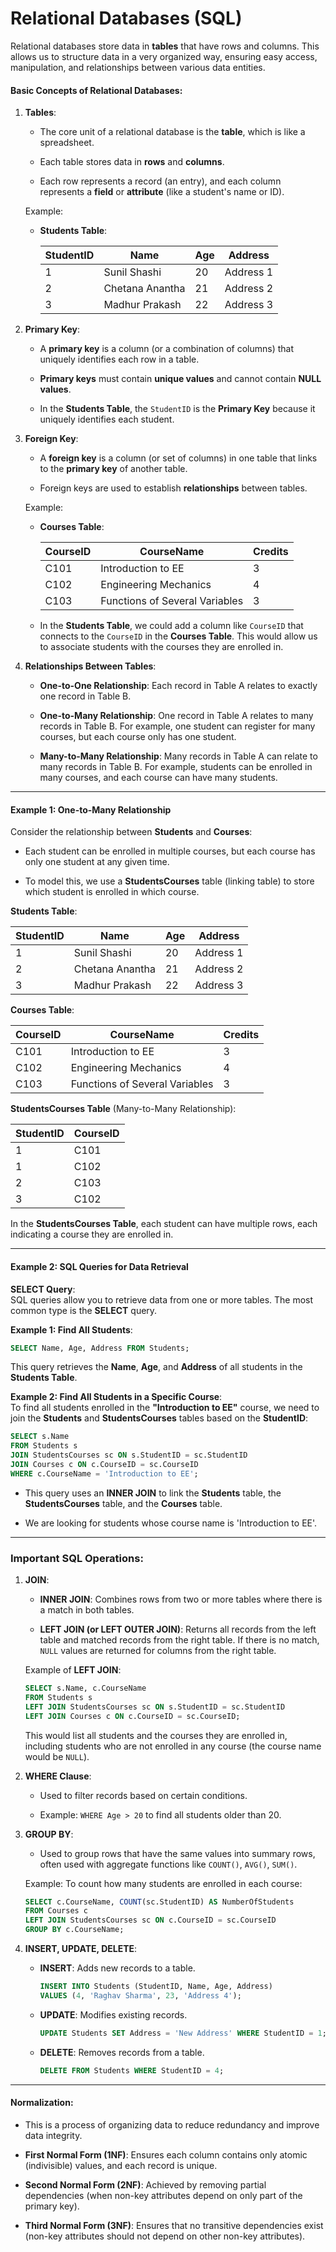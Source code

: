 # **Relational Databases (SQL)**

Relational databases store data in **tables** that have rows and columns. This allows us to structure data in a very organized way, ensuring easy access, manipulation, and relationships between various data entities.

#### **Basic Concepts of Relational Databases:**

1.  **Tables**:
    
    -   The core unit of a relational database is the **table**, which is like a spreadsheet.
        
    -   Each table stores data in **rows** and **columns**.
        
    -   Each row represents a record (an entry), and each column represents a **field** or **attribute** (like a student's name or ID).
        
    
    Example:
    
    -   **Students Table**:
        
        | StudentID | Name | Age | Address |
        | --- | --- | --- | --- |
        | 1 | Sunil Shashi | 20 | Address 1 |
        | 2 | Chetana Anantha | 21 | Address 2 |
        | 3 | Madhur Prakash | 22 | Address 3 |
        
2.  **Primary Key**:
    
    -   A **primary key** is a column (or a combination of columns) that uniquely identifies each row in a table.
        
    -   **Primary keys** must contain **unique values** and cannot contain **NULL values**.
        
    -   In the **Students Table**, the `StudentID` is the **Primary Key** because it uniquely identifies each student.
        
3.  **Foreign Key**:
    
    -   A **foreign key** is a column (or set of columns) in one table that links to the **primary key** of another table.
        
    -   Foreign keys are used to establish **relationships** between tables.
        
    
    Example:
    
    -   **Courses Table**:
        
        | CourseID | CourseName | Credits |
        | --- | --- | --- |
        | C101 | Introduction to EE | 3 |
        | C102 | Engineering Mechanics | 4 |
        | C103 | Functions of Several Variables | 3 |
        
    -   In the **Students Table**, we could add a column like `CourseID` that connects to the `CourseID` in the **Courses Table**. This would allow us to associate students with the courses they are enrolled in.
        
4.  **Relationships Between Tables**:
    
    -   **One-to-One Relationship**: Each record in Table A relates to exactly one record in Table B.
        
    -   **One-to-Many Relationship**: One record in Table A relates to many records in Table B. For example, one student can register for many courses, but each course only has one student.
        
    -   **Many-to-Many Relationship**: Many records in Table A can relate to many records in Table B. For example, students can be enrolled in many courses, and each course can have many students.
        

---

#### **Example 1: One-to-Many Relationship**

Consider the relationship between **Students** and **Courses**:

-   Each student can be enrolled in multiple courses, but each course has only one student at any given time.
    
-   To model this, we use a **StudentsCourses** table (linking table) to store which student is enrolled in which course.
    

**Students Table**:

| StudentID | Name | Age | Address |
| --- | --- | --- | --- |
| 1 | Sunil Shashi | 20 | Address 1 |
| 2 | Chetana Anantha | 21 | Address 2 |
| 3 | Madhur Prakash | 22 | Address 3 |

**Courses Table**:

| CourseID | CourseName | Credits |
| --- | --- | --- |
| C101 | Introduction to EE | 3 |
| C102 | Engineering Mechanics | 4 |
| C103 | Functions of Several Variables | 3 |

**StudentsCourses Table** (Many-to-Many Relationship):

| StudentID | CourseID |
| --- | --- |
| 1 | C101 |
| 1 | C102 |
| 2 | C103 |
| 3 | C102 |

In the **StudentsCourses Table**, each student can have multiple rows, each indicating a course they are enrolled in.

---

#### **Example 2: SQL Queries for Data Retrieval**

**SELECT Query**:  
SQL queries allow you to retrieve data from one or more tables. The most common type is the **SELECT** query.

**Example 1: Find All Students**:

```sql
SELECT Name, Age, Address FROM Students;
```

This query retrieves the **Name**, **Age**, and **Address** of all students in the **Students Table**.

**Example 2: Find All Students in a Specific Course**:  
To find all students enrolled in the **"Introduction to EE"** course, we need to join the **Students** and **StudentsCourses** tables based on the **StudentID**:

```sql
SELECT s.Name
FROM Students s
JOIN StudentsCourses sc ON s.StudentID = sc.StudentID
JOIN Courses c ON c.CourseID = sc.CourseID
WHERE c.CourseName = 'Introduction to EE';
```

-   This query uses an **INNER JOIN** to link the **Students** table, the **StudentsCourses** table, and the **Courses** table.
    
-   We are looking for students whose course name is 'Introduction to EE'.
    

---

### **Important SQL Operations:**

1.  **JOIN**:
    
    -   **INNER JOIN**: Combines rows from two or more tables where there is a match in both tables.
        
    -   **LEFT JOIN (or LEFT OUTER JOIN)**: Returns all records from the left table and matched records from the right table. If there is no match, `NULL` values are returned for columns from the right table.
        
    
    Example of **LEFT JOIN**:
    
    ```sql
    SELECT s.Name, c.CourseName
    FROM Students s
    LEFT JOIN StudentsCourses sc ON s.StudentID = sc.StudentID
    LEFT JOIN Courses c ON c.CourseID = sc.CourseID;
    ```
    
    This would list all students and the courses they are enrolled in, including students who are not enrolled in any course (the course name would be `NULL`).
    
2.  **WHERE Clause**:
    
    -   Used to filter records based on certain conditions.
        
    -   Example: `WHERE Age > 20` to find all students older than 20.
        
3.  **GROUP BY**:
    
    -   Used to group rows that have the same values into summary rows, often used with aggregate functions like `COUNT()`, `AVG()`, `SUM()`.
        
    
    Example: To count how many students are enrolled in each course:
    
    ```sql
    SELECT c.CourseName, COUNT(sc.StudentID) AS NumberOfStudents
    FROM Courses c
    LEFT JOIN StudentsCourses sc ON c.CourseID = sc.CourseID
    GROUP BY c.CourseName;
    ```
    
4.  **INSERT, UPDATE, DELETE**:
    
    -   **INSERT**: Adds new records to a table.
        
        ```sql
        INSERT INTO Students (StudentID, Name, Age, Address) 
        VALUES (4, 'Raghav Sharma', 23, 'Address 4');
        ```
        
    -   **UPDATE**: Modifies existing records.
        
        ```sql
        UPDATE Students SET Address = 'New Address' WHERE StudentID = 1;
        ```
        
    -   **DELETE**: Removes records from a table.
        
        ```sql
        DELETE FROM Students WHERE StudentID = 4;
        ```
        
---

#### **Normalization**:

-   This is a process of organizing data to reduce redundancy and improve data integrity.
    
-   **First Normal Form (1NF)**: Ensures each column contains only atomic (indivisible) values, and each record is unique.
    
-   **Second Normal Form (2NF)**: Achieved by removing partial dependencies (when non-key attributes depend on only part of the primary key).
    
-   **Third Normal Form (3NF)**: Ensures that no transitive dependencies exist (non-key attributes should not depend on other non-key attributes).